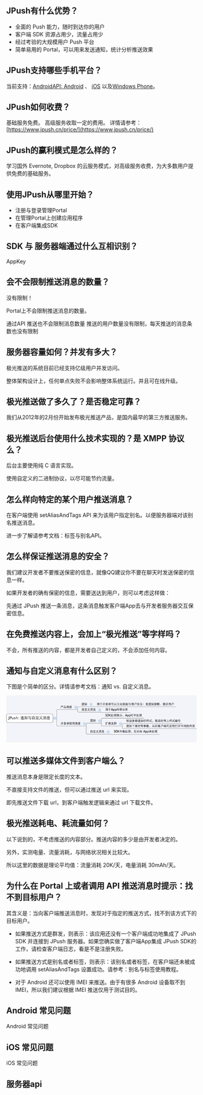 ## JPush有什么优势？

+ 全面的 Push 能力，随时到达你的用户
+ 客户端 SDK 资源占用少，流量占用少
+ 经过考验的大规模用户 Push 平台
+ 简单易用的 Portal，可以用来发送通知，统计分析推送效果

## JPush支持哪些手机平台？	
当前支持：[AndroidAPI: Android]() 、 [iOS]() 以及[Windows Phone]()。

## JPush如何收费？

基础服务免费。
高级服务收取一定的费用。
详情请参考：[https://www.jpush.cn/price/](https://www.jpush.cn/price/)

## JPush的赢利模式是怎么样的？

学习国外 Evernote, Dropbox 的云服务模式，对高级服务收费，为大多数用户提供免费的基础服务。 

## 使用JPush从哪里开始？

+ 注册与登录管理Portal
+ 在管理Portal上创建应用程序
+ 在客户端集成SDK

## SDK 与 服务器端通过什么互相识别？

AppKey

## 会不会限制推送消息的数量？

没有限制！

Portal上不会限制推送消息的数量。

通过API 推送也不会限制消息数量
推送的用户数量没有限制，每天推送的消息条数也没有限制

## 服务器容量如何？并发有多大？

极光推送的系统目前已经支持亿级用户并发访问。

整体架构设计上，任何单点失败不会影响整体系统运行。并且可在线升级。

## 极光推送做了多久了？是否稳定可靠？
我们从2012年的2月份开始发布极光推送产品，是国内最早的第三方推送服务。
## 极光推送后台使用什么技术实现的？是 XMPP 协议么？
后台主要使用纯 C 语言实现。

使用自定义的二进制协议，以尽可能节约流量。

## 怎么样向特定的某个用户推送消息？
在客户端使用 setAliasAndTags API 来为该用户指定别名。以便服务器端对该别名推送消息。

进一步了解请参考文档：标签与别名API。

## 怎么样保证推送消息的安全？
我们建议开发者不要推送保密的信息，就像QQ建议你不要在聊天时发送保密的信息一样。


如果开发者的确有保密的信息，需要送达到用户，则可以考虑这样做：


先通过 JPush 推送一条消息，这条消息触发客户端App去与开发者服务器交互保密信息。

## 在免费推送内容上，会加上“极光推送”等字样吗？
不会，所有推送的内容，都是开发者自己定义的，不会添加任何内容。

## 通知与自定义消息有什么区别？
下图是个简单的区分。详情请参考文档：通知 vs. 自定义消息。

![](jpush_notification_vs_msg.png)

## 可以推送多媒体文件到客户端么？
推送消息本身是限定长度的文本。

不直接支持文件的推送，但可以通过推送 url 来实现。

即先推送文件下载 url，到客户端触发逻辑来通过 url 下载文件。

## 极光推送耗电、耗流量如何？
以下说到的，不考虑推送的内容部分。推送内容的多少是由开发者决定的。

另外，实测电量、流量消耗，与网络状况相关比较大。

所以这里的数据是理论平均值：流量消耗 20K/天，电量消耗 30mAh/天。

## 为什么在 Portal 上或者调用 API 推送消息时提示：找不到目标用户？

其含义是：当向客户端推送消息时，发现对于指定的推送方式，找不到该方式下的目标用户。

+ 如果推送方式是群发，则表示：该应用还没有一个客户端成功地集成了 JPush SDK 并连接到 JPush 服务器。如果您确实做了客户端App集成 JPush SDK的工作，请检查客户端日志，看是不是注册失败。

+ 如果推送方式是别名或者标签，则表示：该别名或者标签，在客户端还未被成功地调用 setAliasAndTags 设置成功。请参考：别名与标签使用教程。

+ 对于 Android 还可以使用 IMEI 来推送。由于有很多 Android 设备取不到 IMEI，所以我们建议根据 IMEI 推送仅用于测试目的。



## Android 常见问题

Android 常见问题
## iOS 常见问题
iOS 常见问题
## 服务器api

